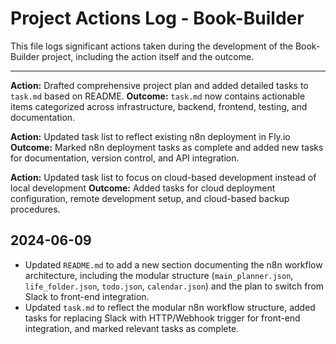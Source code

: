 # Project Actions Log - Book-Builder

This file logs significant actions taken during the development of the Book-Builder project, including the action itself and the outcome.

---
<!-- 
Future entries should follow this format:
**Action:** (Brief description of the action taken)
  **Outcome:** (Description of the result of the action)
--- 
-->

**Action:** Drafted comprehensive project plan and added detailed tasks to `task.md` based on README.
  **Outcome:** `task.md` now contains actionable items categorized across infrastructure, backend, frontend, testing, and documentation.

**Action:** Updated task list to reflect existing n8n deployment in Fly.io
  **Outcome:** Marked n8n deployment tasks as complete and added new tasks for documentation, version control, and API integration.

**Action:** Updated task list to focus on cloud-based development instead of local development
  **Outcome:** Added tasks for cloud deployment configuration, remote development setup, and cloud-based backup procedures.

## 2024-06-09
- Updated `README.md` to add a new section documenting the n8n workflow architecture, including the modular structure (`main_planner.json`, `life_folder.json`, `todo.json`, `calendar.json`) and the plan to switch from Slack to front-end integration.
- Updated `task.md` to reflect the modular n8n workflow structure, added tasks for replacing Slack with HTTP/Webhook trigger for front-end integration, and marked relevant tasks as complete.
